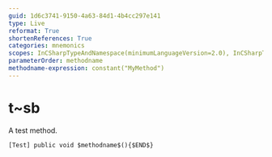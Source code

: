 ```yaml
---
guid: 1d6c3741-9150-4a63-84d1-4b4cc297e141
type: Live
reformat: True
shortenReferences: True
categories: mnemonics
scopes: InCSharpTypeAndNamespace(minimumLanguageVersion=2.0), InCSharpTypeMember(minimumLanguageVersion=2.0)
parameterOrder: methodname
methodname-expression: constant("MyMethod")
---
```


# t~sb

A test method.

```
[Test] public void $methodname$(){$END$}
```

